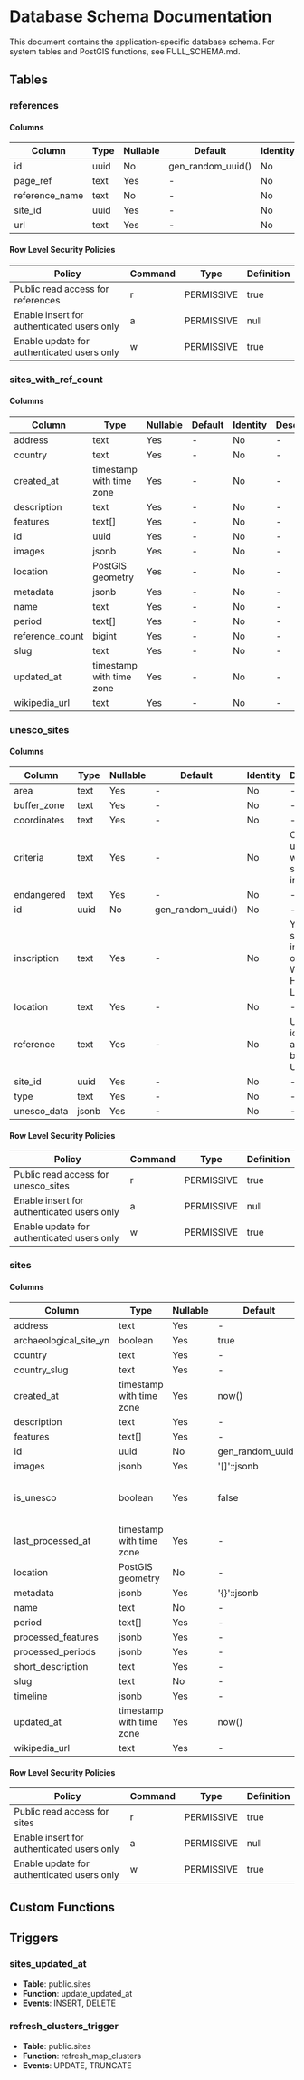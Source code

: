 # Database Schema Documentation

This document contains the application-specific database schema. For system tables and PostGIS functions, see FULL_SCHEMA.md.

## Tables

### references

#### Columns

| Column | Type | Nullable | Default | Identity | Description |
|--------|------|----------|----------|----------|-------------|
| id | uuid | No | gen_random_uuid() | No | - |
| page_ref | text | Yes | - | No | - |
| reference_name | text | No | - | No | - |
| site_id | uuid | Yes | - | No | - |
| url | text | Yes | - | No | - |

#### Row Level Security Policies

| Policy | Command | Type | Definition |
|---------|---------|------|------------|
| Public read access for references | r | PERMISSIVE | true |
| Enable insert for authenticated users only | a | PERMISSIVE | null |
| Enable update for authenticated users only | w | PERMISSIVE | true |


### sites_with_ref_count

#### Columns

| Column | Type | Nullable | Default | Identity | Description |
|--------|------|----------|----------|----------|-------------|
| address | text | Yes | - | No | - |
| country | text | Yes | - | No | - |
| created_at | timestamp with time zone | Yes | - | No | - |
| description | text | Yes | - | No | - |
| features | text[] | Yes | - | No | - |
| id | uuid | Yes | - | No | - |
| images | jsonb | Yes | - | No | - |
| location | PostGIS geometry | Yes | - | No | - |
| metadata | jsonb | Yes | - | No | - |
| name | text | Yes | - | No | - |
| period | text[] | Yes | - | No | - |
| reference_count | bigint | Yes | - | No | - |
| slug | text | Yes | - | No | - |
| updated_at | timestamp with time zone | Yes | - | No | - |
| wikipedia_url | text | Yes | - | No | - |


### unesco_sites

#### Columns

| Column | Type | Nullable | Default | Identity | Description |
|--------|------|----------|----------|----------|-------------|
| area | text | Yes | - | No | - |
| buffer_zone | text | Yes | - | No | - |
| coordinates | text | Yes | - | No | - |
| criteria | text | Yes | - | No | Criteria under which the site was inscribed' |
| endangered | text | Yes | - | No | - |
| id | uuid | No | gen_random_uuid() | No | - |
| inscription | text | Yes | - | No | Year the site was inscribed on the World Heritage List |
| location | text | Yes | - | No | - |
| reference | text | Yes | - | No | Unique identifier assigned by UNESCO |
| site_id | uuid | Yes | - | No | - |
| type | text | Yes | - | No | - |
| unesco_data | jsonb | Yes | - | No | - |

#### Row Level Security Policies

| Policy | Command | Type | Definition |
|---------|---------|------|------------|
| Public read access for unesco_sites | r | PERMISSIVE | true |
| Enable insert for authenticated users only | a | PERMISSIVE | null |
| Enable update for authenticated users only | w | PERMISSIVE | true |


### sites

#### Columns

| Column | Type | Nullable | Default | Identity | Description |
|--------|------|----------|----------|----------|-------------|
| address | text | Yes | - | No | - |
| archaeological_site_yn | boolean | Yes | true | No | - |
| country | text | Yes | - | No | - |
| country_slug | text | Yes | - | No | - |
| created_at | timestamp with time zone | Yes | now() | No | - |
| description | text | Yes | - | No | - |
| features | text[] | Yes | - | No | - |
| id | uuid | No | gen_random_uuid() | No | - |
| images | jsonb | Yes | '[]'::jsonb | No | - |
| is_unesco | boolean | Yes | false | No | for "true" links to "unesco_sites" table |
| last_processed_at | timestamp with time zone | Yes | - | No | - |
| location | PostGIS geometry | No | - | No | PostGIS type |
| metadata | jsonb | Yes | '{}'::jsonb | No | - |
| name | text | No | - | No | - |
| period | text[] | Yes | - | No | - |
| processed_features | jsonb | Yes | - | No | - |
| processed_periods | jsonb | Yes | - | No | - |
| short_description | text | Yes | - | No | - |
| slug | text | No | - | No | main key |
| timeline | jsonb | Yes | - | No | - |
| updated_at | timestamp with time zone | Yes | now() | No | - |
| wikipedia_url | text | Yes | - | No | - |

#### Row Level Security Policies

| Policy | Command | Type | Definition |
|---------|---------|------|------------|
| Public read access for sites | r | PERMISSIVE | true |
| Enable insert for authenticated users only | a | PERMISSIVE | null |
| Enable update for authenticated users only | w | PERMISSIVE | true |



## Custom Functions


## Triggers

### sites_updated_at

- **Table**: public.sites
- **Function**: update_updated_at
- **Events**: INSERT, DELETE


### refresh_clusters_trigger

- **Table**: public.sites
- **Function**: refresh_map_clusters
- **Events**: UPDATE, TRUNCATE

